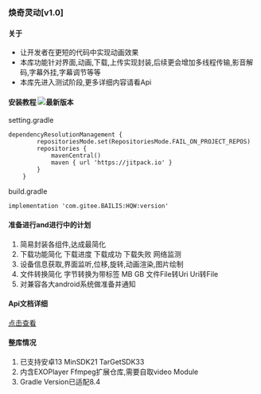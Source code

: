 ### 焕奇灵动[v1.0]

#### 关于
- 让开发者在更短的代码中实现动画效果
- 本库功能针对界面,动画,下载,上传实现封装,后续更会增加多线程传输,影音解码,字幕外挂,字幕调节等等
- 本库先进入测试阶段,更多详细内容请看Api

#### 安装教程  ![最新版本](https://jitpack.io/v/com.gitee.BAILIS/HQW.svg "version")

setting.gradle

```
dependencyResolutionManagement {
		repositoriesMode.set(RepositoriesMode.FAIL_ON_PROJECT_REPOS)
		repositories {
			mavenCentral()
			maven { url 'https://jitpack.io' }
		}
	}
```

build.gradle
```
implementation 'com.gitee.BAILIS:HQW:version'
```
#### 准备进行and进行中的计划
1. 简易封装各组件,达成最简化
2. 下载功能简化 下载进度 下载成功 下载失败 网络监测
3. 设备信息获取,界面监听,位移,旋转,动画渲染,图片绘制
4. 文件转换简化 字节转换为带标签 MB GB 文件File转Uri Uri转File
5. 对兼容各大android系统做准备并通知

#### Api文档详细 
[点击查看](https://gitee.com/BAILIS/HQW/blob/master/Api.md)


#### 整库情况
1. 已支持安卓13 MinSDK21 TarGetSDK33
2. 内含EXOPlayer Ffmpeg扩展仓库,需要自取video Module
3. Gradle Version已适配8.4
